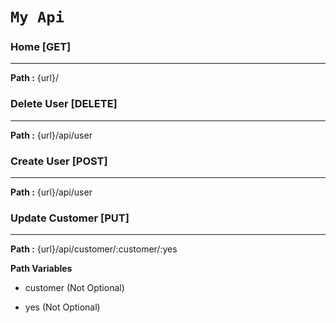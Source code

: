 #  `My Api`

###   Home [GET]
------------------------
**Path :** {url}/


###  Delete User [DELETE]
------------------------
**Path :** {url}/api/user


###  Create User [POST]
------------------------
**Path :** {url}/api/user


###  Update Customer [PUT]
------------------------
**Path :** {url}/api/customer/:customer/:yes

**Path Variables**

* customer (Not Optional)

* yes (Not Optional) 

